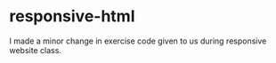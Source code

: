 # responsive-html
I made a minor change in exercise code given to us during responsive website class. 

